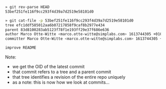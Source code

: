 ```bash
» git rev-parse HEAD
53bef251fe116f9cc293f4d39a7d2519e58101d0
```

```bash
» git cat-file -p 53bef251fe116f9cc293f4d39a7d2519e58101d0
tree efc1ddf585012aa6b07217858f9caf8b2977e434
parent 83d8100283ab5123f78f1e193ff29e37f686e636
author Marco Otte-Witte <marco.otte-witte@simplabs.com> 1613744305 +0100
committer Marco Otte-Witte <marco.otte-witte@simplabs.com> 1613744305 +0100

improve README
```

Note:

- we get the OID of the latest commit
- that commit refers to a tree and a parent commit
- that tree identifies a revision of the entire repo uniquely
- as a note: this is now how we look at commits…
